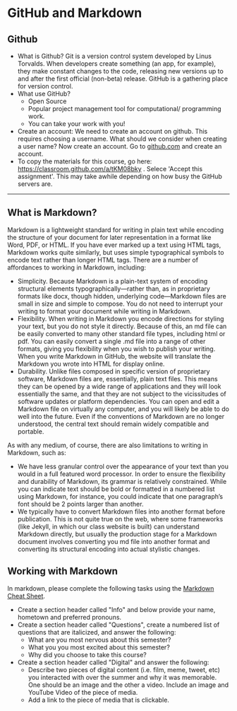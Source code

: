 # GitHub and Markdown

## Github 
- What is Github? Git is a version control system developed by Linus Torvalds. When developers create something (an app, for example), they make constant changes to the code, releasing new versions up to and after the first official (non-beta) release. GitHub is a gathering place for version control. 
- What use GitHub?
	- Open Source
	- Popular project management tool for computational/ programming work.
	- You can take your work with you! 
- Create an account: We need to create an account on github. This requires choosing a username. What should we consider when creating a user name? Now create an account. Go to [github.com](wwww.github.com) and create an account. 
- To copy the materials for this course, go here: https://classroom.github.com/a/tKM08bky . Selece 'Accept this assignment'.  This may take awhile depending on how busy the GitHub servers are.

---------

## What is Markdown? 

Markdown is a lightweight standard for writing in plain text while encoding the structure of your document for later representation in a format like Word, PDF, or HTML. If you have ever marked up a text using HTML tags, Markdown works quite similarly, but uses simple typographical symbols to encode text rather than longer HTML tags. There are a number of affordances to working in Markdown, including:

 - Simplicity. Because Markdown is a plain-text system of encoding structural elements typographically—rather than, as in proprietary formats like docx, though hidden, underlying code—Markdown files are small in size and simple to compose. You do not need to interrupt your writing to format your document while writing in Markdown.
- Flexibility. When writing in Markdown you encode directions for styling your text, but you do not style it directly. Because of this, an md file can be easily converted to many other standard file types, including html or pdf. You can easily convert a single .md file into a range of other formats, giving you flexibility when you wish to publish your writing. When you write Markdown in GitHub, the website will translate the Markdown you wrote into HTML for display online.
- Durability. Unlike files composed in specific version of proprietary software, Markdown files are, essentially, plain text files. This means they can be opened by a wide range of applications and they will look essentially the same, and that they are not subject to the vicissitudes of software updates or platform dependencies. You can open and edit a Markdown file on virtually any computer, and you will likely be able to do well into the future. Even if the conventions of Markdown are no longer understood, the central text should remain widely compatible and portable.


As with any medium, of course, there are also limitations to writing in Markdown, such as:

- We have less granular control over the appearance of your text than you would in a full featured word processor. In order to ensure the flexibility and durability of Markdown, its grammar is relatively constrained. While you can indicate text should be bold or formatted in a numbered list using Markdown, for instance, you could indicate that one paragraph’s font should be 2 points larger than another.
- We typically have to convert Markdown files into another format before publication. This is not quite true on the web, where some frameworks (like Jekyll, in which our class website is built) can understand Markdown directly, but usually the production stage for a Markdown document involves converting you md file into another format and converting its structural encoding into actual stylistic changes.

## Working with Markdown

In markdown, please complete the following tasks using the [Markdown Cheat Sheet](https://github.com/adam-p/markdown-here/wiki/Markdown-Cheatsheet). 

- Create a section header called "Info" and below provide your name, hometown and preferred pronouns. 
- Create a section header called "Questions", create a numbered list of questions that are italicized, and answer the following:
	- What are you most nervous about this semester?
	- What you you most excited about this semester?
	- Why did you choose to take this course?
- Create a section header called "Digital" and answer the following:
	- Describe two pieces of digital content (i.e. film, meme, tweet, etc) you interacted with over the summer and why it was memorable. One should be an image and the other a video. Include an image and YouTube Video of the piece of media. 
  - Add a link to the piece of media that is clickable.  

